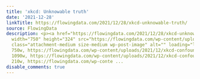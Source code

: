 ```yaml
---
title: 'xkcd: Unknowable truth'
date: '2021-12-28'
linkTitle: https://flowingdata.com/2021/12/28/xkcd-unknowable-truth/
source: FlowingData
description: <p><a href="https://flowingdata.com/2021/12/28/xkcd-unknowable-truth/"><img
  width="750" height="324" src="https://flowingdata.com/wp-content/uploads/2021/12/xkcd-confounding-variables-750x324.png"
  class="attachment-medium size-medium wp-post-image" alt="" loading="lazy" srcset="https://flowingdata.com/wp-content/uploads/2021/12/xkcd-confounding-variables-750x324.png
  750w, https://flowingdata.com/wp-content/uploads/2021/12/xkcd-confounding-variables-1090x471.png
  1090w, https://flowingdata.com/wp-content/uploads/2021/12/xkcd-confounding-variables-210x91.png
  210w, https://flowingdata.com/wp-conte ...
disable_comments: true
---
```

<p><a href="https://flowingdata.com/2021/12/28/xkcd-unknowable-truth/"><img width="750" height="324" src="https://flowingdata.com/wp-content/uploads/2021/12/xkcd-confounding-variables-750x324.png" class="attachment-medium size-medium wp-post-image" alt="" loading="lazy" srcset="https://flowingdata.com/wp-content/uploads/2021/12/xkcd-confounding-variables-750x324.png 750w, https://flowingdata.com/wp-content/uploads/2021/12/xkcd-confounding-variables-1090x471.png 1090w, https://flowingdata.com/wp-content/uploads/2021/12/xkcd-confounding-variables-210x91.png 210w, https://flowingdata.com/wp-conte ...